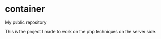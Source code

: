 # container
My public repository

This is the project I made to work on the php techniques on the server side.

